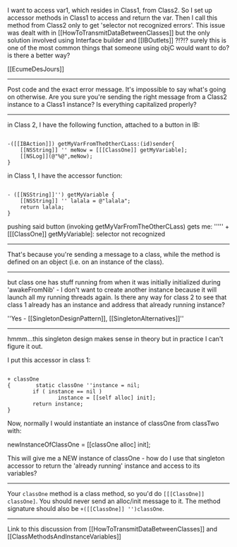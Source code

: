 I want to access var1, which resides in Class1, from Class2. So I set up accessor methods in Class1 to access and return the var.  Then I call this method from Class2 only to get 'selector not recognized errors'. This issue was dealt with in [[HowToTransmitDataBetweenClasses]] but the only solution involved using Interface builder and [[IBOutlets]] ?!?!?  surely this is one of the most common things that someone using objC would want to do?  is there a better way?  

[[EcumeDesJours]]

----

Post code and the exact error message. It's impossible to say what's going on otherwise. Are you sure you're sending the right message from a Class2 instance to a Class1 instance? Is everything capitalized properly?

----

in Class 2, I have the following function, attached to a button in IB:

<code>
-([[IBAction]]) getMyVarFromTheOtherCLass:(id)sender{
	[[NSString]] '' meNow = [[[ClassOne]] getMyVariable];
	[[NSLog]](@"%@",meNow);
}
</code>

in Class 1, I have the accessor function:

<code>
- ([[NSString]]'') getMyVariable {
	[[NSString]] '' lalala = @"lalala";
	return lalala;
}
</code>

pushing said button (invoking getMyVarFromTheOtherCLass) gets me:  ''''' +[[[ClassOne]] getMyVariable]: selector not recognized

----

That's because you're sending a message to a class, while the method is defined on an object (i.e. on an instance of the class).

----

but class one has stuff running from when it was initially initialized during 'awakeFromNib' - I don't want to create another instance because it will launch all my running threads again.  Is there any way for class 2 to see that class 1 already has an instance and address that already running instance?

''Yes - [[SingletonDesignPattern]], [[SingletonAlternatives]]''

----

hmmm...this singleton design makes sense in theory but in practice I can't figure it out.

I put this accessor in class 1:

<code>
+ classOne
{        static classOne ''instance = nil;
        if ( instance == nil )
                instance = [[self alloc] init];
        return instance;
}
</code>

Now, normally I would instantiate an instance of classOne from classTwo with:

newInstanceOfClassOne = [[classOne alloc] init];

This will give me a NEW instance of classOne - how do I use that singleton accessor to return the 'already running' instance and access to its variables?

----

Your <code>classOne</code> method is a class method, so you'd do <code>[[[ClassOne]] classOne]</code>. You should never send an alloc/init message to it. The method signature should also be <code>+([[ClassOne]] '')classOne</code>.

----

Link to this discussion from [[HowToTransmitDataBetweenClasses]] and [[ClassMethodsAndInstanceVariables]]